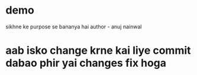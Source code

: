 # demo
sikhne ke purpose se bananya hai
author - anuj nainwal 
# aab isko change krne kai liye commit dabao phir yai changes fix hoga 
